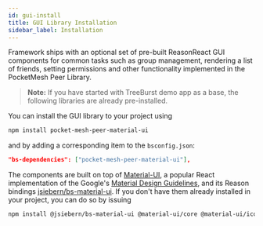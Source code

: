 ```yaml
---
id: gui-install
title: GUI Library Installation
sidebar_label: Installation
---
```


Framework ships with an optional set of pre-built ReasonReact GUI components for common tasks such as group management, rendering a list of friends, setting permissions and other functionality implemented in the PocketMesh Peer Library.

> **Note:** If you have started with TreeBurst demo app as a base, the following libraries are already pre-installed.

You can install the GUI library to your project using

```sh
npm install pocket-mesh-peer-material-ui
```

and by adding a corresponding item to the `bsconfig.json`:

```json
"bs-dependencies": ["pocket-mesh-peer-material-ui"],
```

The components are built on top of [Material-UI](https://material-ui.com/), a popular React implementation of the Google's [Material Design Guidelines](https://material.io/design/), and its Reason bindings [jsiebern/bs-material-ui](https://github.com/jsiebern/bs-material-ui). If you don't have them already installed in your project, you can do so by issuing

```sh
npm install @jsiebern/bs-material-ui @material-ui/core @material-ui/icons github:jhrdina/material-ui-styles#build
```